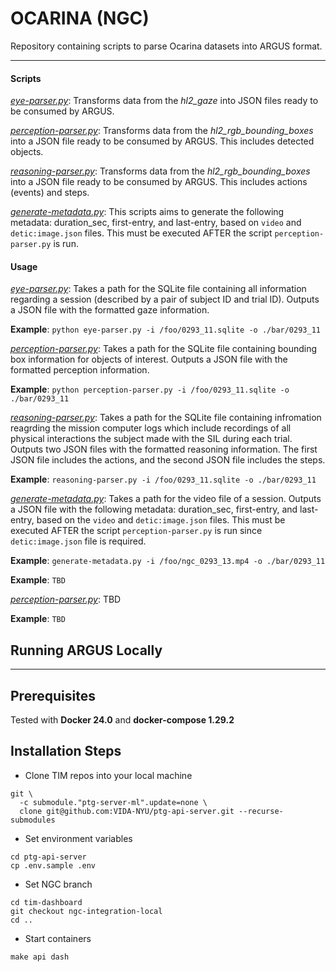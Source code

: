 # OCARINA (NGC)

Repository containing scripts to parse Ocarina datasets into ARGUS format. 

---

#### Scripts

[*eye-parser.py*](https://github.com/VIDA-NYU/PTG-TA2-Parsers/blob/main/ngc-ocarina/eye-parser.py): Transforms data from the *hl2_gaze* into JSON files ready to be consumed by ARGUS.

[*perception-parser.py*](https://github.com/VIDA-NYU/PTG-TA2-Parsers/blob/main/ngc-ocarina/perception-parser.py): Transforms data from the *hl2_rgb_bounding_boxes* into a JSON file ready to be consumed by ARGUS. This includes detected objects.


[*reasoning-parser.py*](https://github.com/VIDA-NYU/PTG-TA2-Parsers/blob/main/ngc-ocarina/reasoning-parser.py): Transforms data from the *hl2_rgb_bounding_boxes* into a JSON file ready to be consumed by ARGUS. This includes actions (events) and steps.

[*generate-metadata.py*](https://github.com/VIDA-NYU/PTG-TA2-Parsers/blob/main/ngc-ocarina/generate-metadata.py): This scripts aims to generate the following metadata: duration_sec, first-entry, and last-entry, based on ``video`` and ``detic:image.json`` files. This must be executed AFTER the script ``perception-parser.py`` is run.

#### Usage

[*eye-parser.py*](https://github.com/VIDA-NYU/PTG-TA2-Parsers/blob/main/ngc-ocarina/eye-parser.py): Takes a path for the SQLite file containing all information regarding a session (described by a pair of subject ID and trial ID). Outputs a JSON file with the formatted gaze information. 

**Example**: `python eye-parser.py -i /foo/0293_11.sqlite -o ./bar/0293_11`

[*perception-parser.py*](https://github.com/VIDA-NYU/PTG-TA2-Parsers/blob/main/ngc-ocarina/perception-parser.py): Takes a path for the SQLite file containing bounding box information for objects of interest. Outputs a JSON file with the formatted perception information. 

**Example**: `python perception-parser.py -i /foo/0293_11.sqlite -o ./bar/0293_11`

[*reasoning-parser.py*](https://github.com/VIDA-NYU/PTG-TA2-Parsers/blob/main/ngc-ocarina/reasoning-parser.py): Takes a path for the SQLite file containing infromation reagrding the mission computer logs which include recordings of all physical interactions the subject made with the SIL during each trial. Outputs two JSON files with the formatted reasoning information. The first JSON file includes the actions, and the second JSON file includes the steps.

**Example**: `reasoning-parser.py -i /foo/0293_11.sqlite -o ./bar/0293_11`

[*generate-metadata.py*](https://github.com/VIDA-NYU/PTG-TA2-Parsers/blob/main/ngc-ocarina/generate-metadata.py): Takes a path for the video file of a session. Outputs a JSON file with the following metadata: duration_sec, first-entry, and last-entry, based on the ``video`` and ``detic:image.json`` files. This must be executed AFTER the script ``perception-parser.py`` is run since ``detic:image.json`` file is required.

**Example**: `generate-metadata.py -i /foo/ngc_0293_13.mp4 -o ./bar/0293_11`

**Example**: `TBD`


[*perception-parser.py*](https://github.com/VIDA-NYU/PTG-TA2-Parsers/blob/main/ngc-ocarina/eye-parser.py): TBD

**Example**: `TBD`


## Running ARGUS Locally

----

## Prerequisites

Tested with **Docker 24.0** and **docker-compose 1.29.2**


## Installation Steps

- Clone TIM repos into your local machine

```
git \
  -c submodule."ptg-server-ml".update=none \
  clone git@github.com:VIDA-NYU/ptg-api-server.git --recurse-submodules

```

- Set environment variables

```
cd ptg-api-server
cp .env.sample .env
```

- Set NGC branch
```
cd tim-dashboard
git checkout ngc-integration-local
cd ..
```

- Start containers
```
make api dash
```